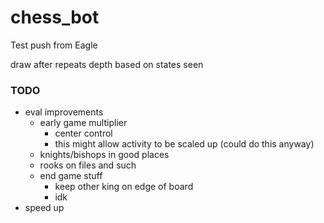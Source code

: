# chess_bot


Test push from Eagle

draw after repeats
depth based on states seen

### TODO
- eval improvements
  - early game multiplier
    - center control
    - this might allow activity to be scaled up (could do this anyway)
  - knights/bishops in good places
  - rooks on files and such
  - end game stuff
    - keep other king on edge of board
    - idk
- speed up
